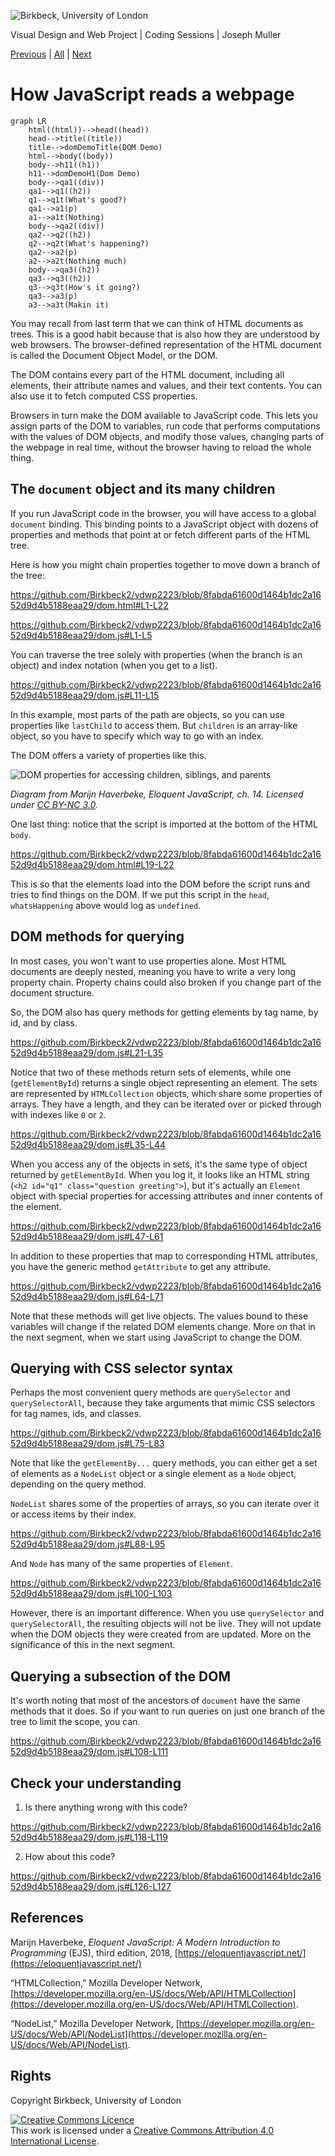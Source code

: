 ![Birkbeck, University of London](images/birkbeck-logo.jpg)

Visual Design and Web Project | Coding Sessions | Joseph Muller

[Previous](objects.md) | [All](README.md) | [Next](events.md)
# How JavaScript reads a webpage
```mermaid
graph LR
    html((html))-->head((head))
    head-->title((title))
    title-->domDemoTitle(DOM Demo)
    html-->body((body))
    body-->h11((h1))
    h11-->domDemoH1(Dom Demo)
    body-->qa1((div))
    qa1-->q1((h2))
    q1-->q1t(What's good?)
    qa1-->a1(p)
    a1-->a1t(Nothing)
    body-->qa2((div))
    qa2-->q2((h2))
    q2-->q2t(What's happening?)
    qa2-->a2(p)
    a2-->a2t(Nothing much)
    body-->qa3((h2))
    qa3-->q3((h2))
    q3-->q3t(How's it going?)
    qa3-->a3(p)
    a3-->a3t(Makin it)
```

You may recall from last term that we can think of HTML documents as trees. This is a good habit because that is also how they are understood by web browsers. The browser-defined representation of the HTML document is called the Document Object Model, or the DOM.

The DOM contains every part of the HTML document, including all elements, their attribute names and values, and their text contents. You can also use it to fetch computed CSS properties.

Browsers in turn make the DOM available to JavaScript code. This lets you assign parts of the DOM to variables, run code that performs computations with the values of DOM objects, and modify those values, changing parts of the webpage in real time, without the browser having to reload the whole thing.

## The `document` object and its many children

If you run JavaScript code in the browser, you will have access to a global `document` binding. This binding points to a JavaScript object with dozens of properties and methods that point at or fetch different parts of the HTML tree.

Here is how you might chain properties together to move down a branch of the tree:

https://github.com/Birkbeck2/vdwp2223/blob/8fabda61600d1464b1dc2a1652d9d4b5188eaa29/dom.html#L1-L22

https://github.com/Birkbeck2/vdwp2223/blob/8fabda61600d1464b1dc2a1652d9d4b5188eaa29/dom.js#L1-L5

You can traverse the tree solely with properties (when the branch is an object) and index notation (when you get to a list).

https://github.com/Birkbeck2/vdwp2223/blob/8fabda61600d1464b1dc2a1652d9d4b5188eaa29/dom.js#L11-L15

In this example, most parts of the path are objects, so you can use properties like `lastChild` to access them. But `children` is an array-like object, so you have to specify which way to go with an index.

The DOM offers a variety of properties like this.

![DOM properties for accessing children, siblings, and parents](images/html-links.svg)

*Diagram from Marijn Haverbeke, *Eloquent JavaScript*, ch. 14. Licensed under [CC BY-NC 3.0](https://creativecommons.org/licenses/by-nc/3.0/).*

One last thing: notice that the script is imported at the bottom of the HTML `body`.

https://github.com/Birkbeck2/vdwp2223/blob/8fabda61600d1464b1dc2a1652d9d4b5188eaa29/dom.html#L19-L22

This is so that the elements load into the DOM before the script runs and tries to find things on the DOM. If we put this script in the `head`, `whatsHappening` above would log as `undefined`.

## DOM methods for querying

In most cases, you won't want to use properties alone. Most HTML documents are deeply nested, meaning you have to write a very long property chain. Property chains could also broken if you change part of the document structure.

So, the DOM also has query methods for getting elements by tag name, by id, and by class.

https://github.com/Birkbeck2/vdwp2223/blob/8fabda61600d1464b1dc2a1652d9d4b5188eaa29/dom.js#L21-L35

Notice that two of these methods return sets of elements, while one (`getElementById`) returns a single object representing an element. The sets are represented by `HTMLCollection` objects, which share some properties of arrays. They have a length, and they can be iterated over or picked through with indexes like `0` or `2`. 

https://github.com/Birkbeck2/vdwp2223/blob/8fabda61600d1464b1dc2a1652d9d4b5188eaa29/dom.js#L35-L44

When you access any of the objects in sets, it's the same type of object returned by `getElementById`. When you log it, it looks like an HTML string (`<h2 id="q1" class="question greeting">`), but it's actually an `Element` object with special properties for accessing attributes and inner contents of the element.

https://github.com/Birkbeck2/vdwp2223/blob/8fabda61600d1464b1dc2a1652d9d4b5188eaa29/dom.js#L47-L61

In addition to these properties that map to corresponding HTML attributes, you have the generic method `getAttribute` to get any attribute.

https://github.com/Birkbeck2/vdwp2223/blob/8fabda61600d1464b1dc2a1652d9d4b5188eaa29/dom.js#L64-L71

Note that these methods will get live objects. The values bound to these variables will change if the related DOM elements change. More on that in the next segment, when we start using JavaScript to change the DOM.

## Querying with CSS selector syntax

Perhaps the most convenient query methods are `querySelector` and `querySelectorAll`, because they take arguments that mimic CSS selectors for tag names, ids, and classes.

https://github.com/Birkbeck2/vdwp2223/blob/8fabda61600d1464b1dc2a1652d9d4b5188eaa29/dom.js#L75-L83

Note that like the `getElementBy...` query methods, you can either get a set of elements as a `NodeList` object or a single element as a `Node` object, depending on the query method.

`NodeList` shares some of the properties of arrays, so you can iterate over it or access items by their index.

https://github.com/Birkbeck2/vdwp2223/blob/8fabda61600d1464b1dc2a1652d9d4b5188eaa29/dom.js#L88-L95

And `Node` has many of the same properties of `Element`.

https://github.com/Birkbeck2/vdwp2223/blob/8fabda61600d1464b1dc2a1652d9d4b5188eaa29/dom.js#L100-L103

However, there is an important difference. When you use `querySelector` and `querySelectorAll`, the resulting objects will not be live. They will not update when the DOM objects they were created from are updated. More on the significance of this in the next segment.

## Querying a subsection of the DOM

It's worth noting that most of the ancestors of `document` have the same methods that it does. So if you want to run queries on just one branch of the tree to limit the scope, you can.

https://github.com/Birkbeck2/vdwp2223/blob/8fabda61600d1464b1dc2a1652d9d4b5188eaa29/dom.js#L108-L111

## Check your understanding

1. Is there anything wrong with this code?

https://github.com/Birkbeck2/vdwp2223/blob/8fabda61600d1464b1dc2a1652d9d4b5188eaa29/dom.js#L118-L119

2. How about this code?

https://github.com/Birkbeck2/vdwp2223/blob/8fabda61600d1464b1dc2a1652d9d4b5188eaa29/dom.js#L126-L127

## References
Marijn Haverbeke, *Eloquent JavaScript: A Modern Introduction to Programming* (EJS), third edition, 2018, [https://eloquentjavascript.net/](https://eloquentjavascript.net/)

“HTMLCollection,” Mozilla Developer Network, [https://developer.mozilla.org/en-US/docs/Web/API/HTMLCollection](https://developer.mozilla.org/en-US/docs/Web/API/HTMLCollection).

“NodeList,” Mozilla Developer Network, [https://developer.mozilla.org/en-US/docs/Web/API/NodeList](https://developer.mozilla.org/en-US/docs/Web/API/NodeList).

## Rights
Copyright Birkbeck, University of London

<a rel="license" href="http://creativecommons.org/licenses/by/4.0/"><img alt="Creative Commons Licence" src="https://i.creativecommons.org/l/by/4.0/88x31.png" /></a><br />This work is licensed under a <a rel="license" href="http://creativecommons.org/licenses/by/4.0/">Creative Commons Attribution 4.0 International License</a>.
